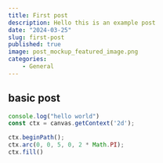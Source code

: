 ```yaml
---
title: First post
description: Hello this is an example post
date: "2024-03-25"
slug: first-post
published: true
image: post_mockup_featured_image.png
categories:
    - General
---
```


## basic post


```js
console.log("hello world")
const ctx = canvas.getContext('2d');

ctx.beginPath();
ctx.arc(0, 0, 5, 0, 2 * Math.PI);
ctx.fill()
```